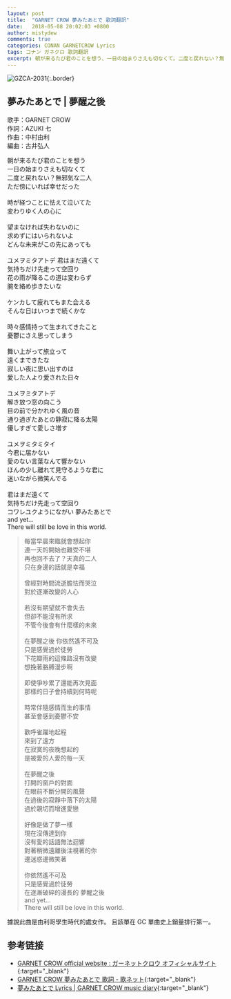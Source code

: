 ```yaml
---
layout: post
title:  "GARNET CROW 夢みたあとで 歌詞翻訳"
date:   2018-05-08 20:02:03 +0800
author: mistydew
comments: true
categories: CONAN GARNETCROW Lyrics
tags: コナン ガネクロ 歌詞翻訳
excerpt: 朝が来るたび君のことを想う、一日の始まりさえも切なくて。二度と戻れない？無邪気な二人、ただ傍にいれば幸せだった。
---
```

![GZCA-2031](https://raw.githubusercontent.com/mistydew/gc2/master/cover/single/GZCA-2031.jpg){:.border}

## 夢みたあとで | 夢醒之後

歌手：GARNET CROW<br>
作詞：AZUKI 七<br>
作曲：中村由利<br>
編曲：古井弘人

<div class="lyric-original">
<p>
朝が来るたび君のことを想う<br>
一日の始まりさえも切なくて<br>
二度と戻れない？無邪気な二人<br>
ただ傍にいれば幸せだった<br>
<br>
時が経つことに怯えて泣いてた<br>
変わりゆく人の心に<br>
<br>
望まなければ失わないのに<br>
求めずにはいられないよ<br>
どんな未来がこの先にあっても<br>
<br>
ユメヲミタアトデ 君はまだ遠くて<br>
気持ちだけ先走って空回り<br>
花の雨が降るこの道は変わらず<br>
腕を絡め歩きたいな<br>
<br>
ケンカして疲れてもまた会える<br>
そんな日はいつまで続くかな<br>
<br>
時々感情持って生まれてきたこと<br>
憂鬱にさえ思ってしまう<br>
<br>
舞い上がって旅立って<br>
遠くまできたな<br>
寂しい夜に思い出すのは<br>
愛した人より愛された日々<br>
<br>
ユメヲミタアトデ<br>
解き放つ窓の向こう<br>
目の前で分かれゆく風の音<br>
通り過ぎたあとの静寂に降る太陽<br>
優しすぎて愛しさ増す<br>
<br>
ユメヲミタミタイ<br>
今君に届かない<br>
愛のない言葉なんて響かない<br>
ほんの少し離れて見守るような君に<br>
迷いながら微笑んでる<br>
<br>
君はまだ遠くて<br>
気持ちだけ先走って空回り<br>
コワレユクようにながい 夢みたあとで<br>
and yet...<br>
There will still be love in this world.
</p>
</div>

<div class="lyric-translation">
<blockquote>
每當早晨來臨就會想起你<br>
連一天的開始也難受不堪<br>
再也回不去了？天真的二人<br>
只在身邊的話就是幸福<br>
<br>
曾經對時間流逝膽怯而哭泣<br>
對於逐漸改變的人心<br>
<br>
若沒有期望就不會失去<br>
但卻不能沒有所求<br>
不管今後會有什麼樣的未來<br>
<br>
在夢醒之後 你依然遙不可及<br>
只是感覺過於徒勞<br>
下花瓣雨的這條路沒有改變<br>
想挽著胳膊漫步啊<br>
<br>
即使爭吵累了還能再次見面<br>
那樣的日子會持續到何時呢<br>
<br>
時常伴隨感情而生的事情<br>
甚至會感到憂鬱不安<br>
<br>
歡呼雀躍地起程<br>
來到了遠方<br>
在寂寞的夜晚想起的<br>
是被愛的人愛的每一天<br>
<br>
在夢醒之後<br>
打開的窗戶的對面<br>
在眼前不斷分開的風聲<br>
在過後的寂靜中落下的太陽<br>
過於親切而增進愛戀<br>
<br>
好像是做了夢一樣<br>
現在沒傳達到你<br>
沒有愛的話語無法迴響<br>
對著稍微遠離後注視著的你<br>
邊迷惑邊微笑著<br>
<br>
你依然遙不可及<br>
只是感覺過於徒勞<br>
在逐漸破碎的漫長的 夢醒之後<br>
and yet...<br>
There will still be love in this world.
</blockquote>
</div>

據說此曲是由利哥學生時代的處女作。
且該單在 GC 單曲史上銷量排行第一。

## 参考链接

* [GARNET CROW official website : ガーネットクロウ オフィシャルサイト](http://www.garnetcrow.com){:target="_blank"}
* [GARNET CROW 夢みたあとで 歌詞 - 歌ネット](https://www.uta-net.com/song/15314){:target="_blank"}
* [夢みたあとで Lyrics \| GARNET CROW music diary](https://mistydew.github.io/gc/lyrics/original/夢みたあとで.html){:target="_blank"}
